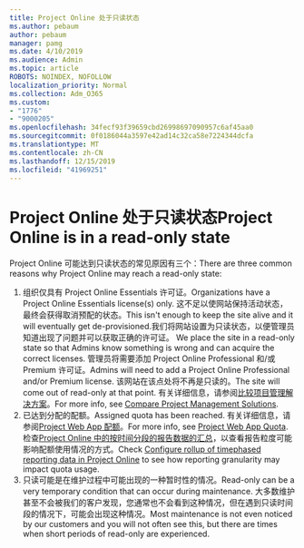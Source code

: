 ```yaml
---
title: Project Online 处于只读状态
ms.author: pebaum
author: pebaum
manager: pamg
ms.date: 4/10/2019
ms.audience: Admin
ms.topic: article
ROBOTS: NOINDEX, NOFOLLOW
localization_priority: Normal
ms.collection: Adm_O365
ms.custom:
- "1776"
- "9000205"
ms.openlocfilehash: 34fecf93f39659cbd26998697090957c6af45aa0
ms.sourcegitcommit: 0f0186044a3597e42ad14c32ca58e7224344dcfa
ms.translationtype: MT
ms.contentlocale: zh-CN
ms.lasthandoff: 12/15/2019
ms.locfileid: "41969251"
---
```

# <a name="project-online-is-in-a-read-only-state"></a><span data-ttu-id="d0a4a-102">Project Online 处于只读状态</span><span class="sxs-lookup"><span data-stu-id="d0a4a-102">Project Online is in a read-only state</span></span>

<span data-ttu-id="d0a4a-103">Project Online 可能达到只读状态的常见原因有三个：</span><span class="sxs-lookup"><span data-stu-id="d0a4a-103">There are three common reasons why Project Online may reach a read-only state:</span></span>

1. <span data-ttu-id="d0a4a-104">组织仅具有 Project Online Essentials 许可证。</span><span class="sxs-lookup"><span data-stu-id="d0a4a-104">Organizations have a Project Online Essentials license(s) only.</span></span> <span data-ttu-id="d0a4a-105">这不足以使网站保持活动状态，最终会获得取消预配的状态。</span><span class="sxs-lookup"><span data-stu-id="d0a4a-105">This isn't enough to keep the site alive and it will eventually get de-provisioned.</span></span><span data-ttu-id="d0a4a-106">我们将网站设置为只读状态，以便管理员知道出现了问题并可以获取正确的许可证。</span><span class="sxs-lookup"><span data-stu-id="d0a4a-106"> We place the site in a read-only state so that Admins know something is wrong and can acquire the correct licenses.</span></span> <span data-ttu-id="d0a4a-107">管理员将需要添加 Project Online Professional 和/或 Premium 许可证。</span><span class="sxs-lookup"><span data-stu-id="d0a4a-107">Admins will need to add a Project Online Professional and/or Premium license.</span></span> <span data-ttu-id="d0a4a-108">该网站在该点处将不再是只读的。</span><span class="sxs-lookup"><span data-stu-id="d0a4a-108">The site will come out of read-only at that point.</span></span> <span data-ttu-id="d0a4a-109">有关详细信息，请参阅[比较项目管理解决方案](https://products.office.com/project/compare-microsoft-project-management-software?tab=1)。</span><span class="sxs-lookup"><span data-stu-id="d0a4a-109">For more info, see [Compare Project Management Solutions](https://products.office.com/project/compare-microsoft-project-management-software?tab=1).</span></span>
2. <span data-ttu-id="d0a4a-110">已达到分配的配额。</span><span class="sxs-lookup"><span data-stu-id="d0a4a-110">Assigned quota has been reached.</span></span> <span data-ttu-id="d0a4a-111">有关详细信息，请参阅[Project Web App 配额](https://docs.microsoft.com/projectonline/tune-project-online-performance#project-web-app-quota)。</span><span class="sxs-lookup"><span data-stu-id="d0a4a-111">For more info, see [Project Web App Quota](https://docs.microsoft.com/projectonline/tune-project-online-performance#project-web-app-quota).</span></span> <span data-ttu-id="d0a4a-112">检查[Project Online 中的按时间分段的报告数据的汇总](https://docs.microsoft.com/ProjectOnline/configure-rollup-of-timephased-reporting-data-in-project-online?redirectSourcePath=%252fen-us%252farticle%252fConfigure-rollup-of-timephased-reporting-data-in-Project-Online-da8487fe-899e-4510-a264-e2ebc948928c)，以查看报告粒度可能影响配额使用情况的方式。</span><span class="sxs-lookup"><span data-stu-id="d0a4a-112">Check [Configure rollup of timephased reporting data in Project Online](https://docs.microsoft.com/ProjectOnline/configure-rollup-of-timephased-reporting-data-in-project-online?redirectSourcePath=%252fen-us%252farticle%252fConfigure-rollup-of-timephased-reporting-data-in-Project-Online-da8487fe-899e-4510-a264-e2ebc948928c) to see how reporting granularity may impact quota usage.</span></span>
3. <span data-ttu-id="d0a4a-113">只读可能是在维护过程中可能出现的一种暂时性的情况。</span><span class="sxs-lookup"><span data-stu-id="d0a4a-113">Read-only can be a very temporary condition that can occur during maintenance.</span></span> <span data-ttu-id="d0a4a-114">大多数维护甚至不会被我们的客户发现，您通常也不会看到这种情况，但在遇到只读时间段的情况下，可能会出现这种情况。</span><span class="sxs-lookup"><span data-stu-id="d0a4a-114">Most maintenance is not even noticed by our customers and you will not often see this, but there are times when short periods of read-only are experienced.</span></span>
